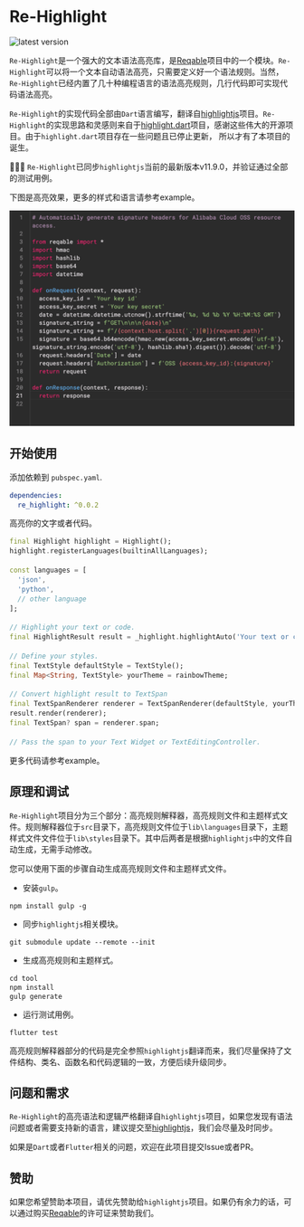 # Re-Highlight

![latest version](https://img.shields.io/badge/pub-0.0.2-blue)

`Re-Highlight`是一个强大的文本语法高亮库，是[Reqable](https://reqable.com)项目中的一个模块。`Re-Highlight`可以将一个文本自动语法高亮，只需要定义好一个语法规则。当然，`Re-Highlight`已经内置了几十种编程语言的语法高亮规则，几行代码即可实现代码语法高亮。

`Re-Highlight`的实现代码全部由`Dart`语言编写，翻译自[highlightjs](https://github.com/highlightjs/highlight.js)项目。`Re-Highlight`的实现思路和灵感则来自于[highlight.dart](https://github.com/git-touch/highlight.dart)项目，感谢这些伟大的开源项目。由于`highlight.dart`项目存在一些问题且已停止更新， 所以才有了本项目的诞生。

👏👏👏 `Re-Highlight`已同步`highlightjs`当前的最新版本v11.9.0，并验证通过全部的测试用例。

下图是高亮效果，更多的样式和语言请参考example。

![art](./arts/art01.png)

## 开始使用

添加依赖到 `pubspec.yaml`.

```yaml
dependencies:
  re_highlight: ^0.0.2
```

高亮你的文字或者代码。

```dart
final Highlight highlight = Highlight();
highlight.registerLanguages(builtinAllLanguages);

const languages = [
  'json',
  'python',
  // other language
];

// Highlight your text or code.
final HighlightResult result = _highlight.highlightAuto('Your text or code', languages);

// Define your styles.
final TextStyle defaultStyle = TextStyle();
final Map<String, TextStyle> yourTheme = rainbowTheme;

// Convert highlight result to TextSpan
final TextSpanRenderer renderer = TextSpanRenderer(defaultStyle, yourTheme);
result.render(renderer);
final TextSpan? span = renderer.span;

// Pass the span to your Text Widget or TextEditingController.
```

更多代码请参考example。

## 原理和调试

`Re-Highlight`项目分为三个部分：高亮规则解释器，高亮规则文件和主题样式文件。规则解释器位于`src`目录下，高亮规则文件位于`lib\languages`目录下，主题样式文件文件位于`lib\styles`目录下。其中后两者是根据`highlightjs`中的文件自动生成，无需手动修改。

您可以使用下面的步骤自动生成高亮规则文件和主题样式文件。

- 安装`gulp`。

```
npm install gulp -g
```

- 同步`highlightjs`相关模块。

```
git submodule update --remote --init
```

- 生成高亮规则和主题样式。

```
cd tool
npm install
gulp generate
```

- 运行测试用例。

```
flutter test
```

高亮规则解释器部分的代码是完全参照`highlightjs`翻译而来，我们尽量保持了文件结构、类名、函数名和代码逻辑的一致，方便后续升级同步。

## 问题和需求

`Re-Highlight`的高亮语法和逻辑严格翻译自`highlightjs`项目，如果您发现有语法问题或者需要支持新的语言，建议提交至[highlightjs](https://github.com/highlightjs/highlight.js)，我们会尽量及时同步。

如果是`Dart`或者`Flutter`相关的问题，欢迎在此项目提交Issue或者PR。

## 赞助

如果您希望赞助本项目，请优先赞助给`highlightjs`项目。如果仍有余力的话，可以通过购买[Reqable](https://reqable.com)的许可证来赞助我们。
